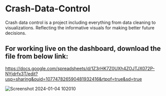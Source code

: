 # Crash-Data-Control
Crash data control is a project including everything from data cleaning to visualizations. Reflecting the informative visuals for making better future decisions.
## For working live on the dashboard, download the file from below link:
https://docs.google.com/spreadsheets/d/1Z3rHK7Z0UXh4ZOJTJX072P-NYjdrfx3T/edit?usp=sharing&ouid=107747826590481932416&rtpof=true&sd=true

![Screenshot 2024-01-04 102010](https://github.com/SakshiYadav13/Crash-Data-Control/assets/88963135/7b90ca69-e937-4797-88c0-beb38cb69283)
